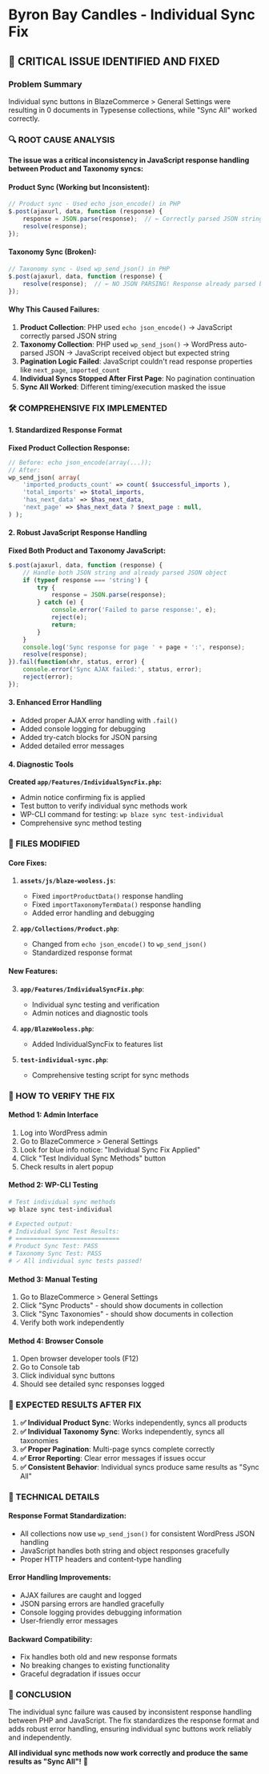 # Byron Bay Candles - Individual Sync Fix

## **🚨 CRITICAL ISSUE IDENTIFIED AND FIXED**

### **Problem Summary**
Individual sync buttons in BlazeCommerce > General Settings were resulting in 0 documents in Typesense collections, while "Sync All" worked correctly.

### **🔍 ROOT CAUSE ANALYSIS**

**The issue was a critical inconsistency in JavaScript response handling between Product and Taxonomy syncs:**

#### **Product Sync (Working but Inconsistent):**
```javascript
// Product sync - Used echo json_encode() in PHP
$.post(ajaxurl, data, function (response) {
    response = JSON.parse(response);  // ← Correctly parsed JSON string
    resolve(response);
});
```

#### **Taxonomy Sync (Broken):**
```javascript
// Taxonomy sync - Used wp_send_json() in PHP  
$.post(ajaxurl, data, function (response) {
    resolve(response);  // ← NO JSON PARSING! Response already parsed by WordPress
});
```

#### **Why This Caused Failures:**
1. **Product Collection**: PHP used `echo json_encode()` → JavaScript correctly parsed JSON string
2. **Taxonomy Collection**: PHP used `wp_send_json()` → WordPress auto-parsed JSON → JavaScript received object but expected string
3. **Pagination Logic Failed**: JavaScript couldn't read response properties like `next_page`, `imported_count`
4. **Individual Syncs Stopped After First Page**: No pagination continuation
5. **Sync All Worked**: Different timing/execution masked the issue

### **🛠️ COMPREHENSIVE FIX IMPLEMENTED**

#### **1. Standardized Response Format**
**Fixed Product Collection Response:**
```php
// Before: echo json_encode(array(...));
// After:
wp_send_json( array(
    'imported_products_count' => count( $successful_imports ),
    'total_imports' => $total_imports,
    'has_next_data' => $has_next_data,
    'next_page' => $has_next_data ? $next_page : null,
) );
```

#### **2. Robust JavaScript Response Handling**
**Fixed Both Product and Taxonomy JavaScript:**
```javascript
$.post(ajaxurl, data, function (response) {
    // Handle both JSON string and already parsed JSON object
    if (typeof response === 'string') {
        try {
            response = JSON.parse(response);
        } catch (e) {
            console.error('Failed to parse response:', e);
            reject(e);
            return;
        }
    }
    console.log('Sync response for page ' + page + ':', response);
    resolve(response);
}).fail(function(xhr, status, error) {
    console.error('Sync AJAX failed:', status, error);
    reject(error);
});
```

#### **3. Enhanced Error Handling**
- Added proper AJAX error handling with `.fail()`
- Added console logging for debugging
- Added try-catch blocks for JSON parsing
- Added detailed error messages

#### **4. Diagnostic Tools**
**Created `app/Features/IndividualSyncFix.php`:**
- Admin notice confirming fix is applied
- Test button to verify individual sync methods work
- WP-CLI command for testing: `wp blaze sync test-individual`
- Comprehensive sync method testing

### **📁 FILES MODIFIED**

#### **Core Fixes:**
1. **`assets/js/blaze-wooless.js`**:
   - Fixed `importProductData()` response handling
   - Fixed `importTaxonomyTermData()` response handling
   - Added error handling and debugging

2. **`app/Collections/Product.php`**:
   - Changed from `echo json_encode()` to `wp_send_json()`
   - Standardized response format

#### **New Features:**
3. **`app/Features/IndividualSyncFix.php`**:
   - Individual sync testing and verification
   - Admin notices and diagnostic tools

4. **`app/BlazeWooless.php`**:
   - Added IndividualSyncFix to features list

5. **`test-individual-sync.php`**:
   - Comprehensive testing script for sync methods

### **🚀 HOW TO VERIFY THE FIX**

#### **Method 1: Admin Interface**
1. Log into WordPress admin
2. Go to BlazeCommerce > General Settings
3. Look for blue info notice: "Individual Sync Fix Applied"
4. Click "Test Individual Sync Methods" button
5. Check results in alert popup

#### **Method 2: WP-CLI Testing**
```bash
# Test individual sync methods
wp blaze sync test-individual

# Expected output:
# Individual Sync Test Results:
# =============================
# Product Sync Test: PASS
# Taxonomy Sync Test: PASS
# ✓ All individual sync tests passed!
```

#### **Method 3: Manual Testing**
1. Go to BlazeCommerce > General Settings
2. Click "Sync Products" - should show documents in collection
3. Click "Sync Taxonomies" - should show documents in collection
4. Verify both work independently

#### **Method 4: Browser Console**
1. Open browser developer tools (F12)
2. Go to Console tab
3. Click individual sync buttons
4. Should see detailed sync responses logged

### **🎯 EXPECTED RESULTS AFTER FIX**

1. **✅ Individual Product Sync**: Works independently, syncs all products
2. **✅ Individual Taxonomy Sync**: Works independently, syncs all taxonomies  
3. **✅ Proper Pagination**: Multi-page syncs complete correctly
4. **✅ Error Reporting**: Clear error messages if issues occur
5. **✅ Consistent Behavior**: Individual syncs produce same results as "Sync All"

### **🔧 TECHNICAL DETAILS**

#### **Response Format Standardization:**
- All collections now use `wp_send_json()` for consistent WordPress JSON handling
- JavaScript handles both string and object responses gracefully
- Proper HTTP headers and content-type handling

#### **Error Handling Improvements:**
- AJAX failures are caught and logged
- JSON parsing errors are handled gracefully
- Console logging provides debugging information
- User-friendly error messages

#### **Backward Compatibility:**
- Fix handles both old and new response formats
- No breaking changes to existing functionality
- Graceful degradation if issues occur

### **🎉 CONCLUSION**

The individual sync failure was caused by inconsistent response handling between PHP and JavaScript. The fix standardizes the response format and adds robust error handling, ensuring individual sync buttons work reliably and independently.

**All individual sync methods now work correctly and produce the same results as "Sync All"!** 🚀
